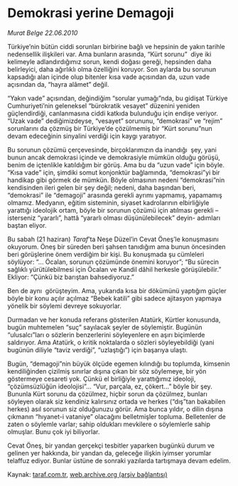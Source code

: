 # Demokrasi yerine Demagoji 

*Murat Belge 22.06.2010*

<div class="yazi">
<p>Türkiye’nin bütün ciddi sorunları birbirine bağlı ve hepsinin de yakın tarihle nedensellik ilişkileri var. Ama bunların arasında, “Kürt sorunu”  diye iki kelimeyle adlandırdığımız sorun, kendi doğası gereği, hepsinden daha belirleyici, daha ağırlıklı olma özelliğini koruyor. Son aylarda bu sorunun kapsadığı alan içinde olup bitenler kısa vade açısından da, uzun vade açısından da, “hayra alâmet” değil.</p>
<p>“Yakın vade” açısından, değindiğim “sorular yumağı”nda, bu gidişat Türkiye Cumhuriyeti’nin geleneksel “bürokratik vesayet” düzenini yeniden güçlendirdiği, canlanmasına ciddi katkıda bulunduğu için endişe veriyor. “Uzak vade” dediğimizdeyse, “vesayet” sorununu, “demokrasi” ve “rejim” sorunlarını da çözmüş bir Türkiye’de çözülmemiş bir “Kürt sorunu”nun devam edeceğinin sinyalini verdiği için kaygı yaratıyor.</p>
<p>Bu sorunun çözümü çerçevesinde, birçoklarımızın da inandığı  şey, yani bunun ancak demokrasi içinde ve demokrasiyle mümkün olduğu görüşü, benim de içtenlikle katıldığım bir görüş. Ama bu da “uzun vade” için böyle. “Kısa vade” için, şimdiki somut konjonktür bağlamında, “demokrasi”yi bir handikap gibi görmek de mümkün. Böyle olmasının nedeni “demokrasi”nin kendisinden ileri gelen bir şey değil; nedeni, daha başından beri, “demokrasi” ile “demagoji” arasında gerekli ayrımı yapmamış, yapamamış olmamız. Medyanın, eğitim sisteminin, siyaset kadrolarının elbirliğiyle yarattığı ideolojik ortam, böyle bir sorunun çözümü için atılması gerekli –isterseniz “yararlı”, hattâ “yararlı olması düşünülebilecek” deyin- adımları baştan eliyor.</p>
<p>Bu sabah (21 haziran) <i>Taraf</i>’ta Neşe Düzel’in Cevat Öneş’le konuşmasını okuyorum. Öneş bir süreden beri şahsen tanıdığım ama bunun öncesinden beri görüşlerine önem verdiğim bir kişi. Bu konuşmada şu cümleleri söylüyor: “... Öcalan, sorunun çözümünde önemini koruyor”; “Bu sürecin sağlıklı yürütülebilmesi için Öcalan ve Kandil dâhil herkesle görüşülebilir.” Ekliyor: “Çünkü biz barıştan bahsediyoruz.”</p>
<p>Ben de aynı  görüşteyim. Ama, yukarıda kısa bir dökümünü yaptığım güçler böyle bir konu açılır açılmaz “Bebek katili” gibi sadece ajitasyon yapmaya yönelik bir söylemi devreye sokuyorlar.</p>
<p>Durmadan ve her konuda referans gösterilen Atatürk, Kürtler konusunda, bugün muhtemelen “suç” sayılacak şeyler de söylemiştir. Bugünün  “ulusalcı”ları o sözlerin benzerlerini söyleyenlere en aşırı biçimlerde saldırıyor. Ama Atatürk, o kritik noktalarda o sözleri söyleyebildiği (yani bugünün diliyle “taviz verdiği”, “uzlaştığı”) için başarıya ulaştı.</p>
<p>Bugün, “demagoji”nin büyük ölçüde egemen kılındığı bu toplumda, kimsenin kendiliğinden çizilmiş sınırlar dışına çıkan bir söz söylemeye, bir yön göstermeye cesareti yok. Çünkü el birliğiyle yarattığımız ideoloji, “çözümsüzlüğün ideolojisi”... “Vur, parçala, ez, çökert...” böyle bir şey. Bununla Kürt sorunu da çözülmez, hiçbir sorun da çözülmez, bunları söyleyen olarak siz kendiniz kalırsınız ortada ve herkes (“dış”tan bakabilen herkes) asıl sorunun siz olduğunuzu görür. Ama bunca yıldır, o dilin dışına çıkmanın “hıyanet-i vataniye” olacağını belletmişler topluma. Belletenler de zaten o söylemle varlar; sahip oldukları mevkilere o söylemlerle sahip olmuşlar. Bunu çok iyi biliyorlar.</p>
<p>Cevat Öneş, bir yandan gerçekçi tesbitler yaparken bugünkü durum ve gelinen yer hakkında, bir yandan da, geleceğe ilişkin iyimser yorumlar telaffuz ediyor. Bunlar üstüne de sonraki yazılarda tartışmaya devam edelim.</p></div>

Kaynak: [taraf.com.tr](http://www.taraf.com.tr:80/murat-belge/makale-demokrasi-yerine-demagoji.htm), [web.archive.org (arşiv bağlantısı)](http://web.archive.org/web/20100626001320/http://www.taraf.com.tr:80/murat-belge/makale-demokrasi-yerine-demagoji.htm)
